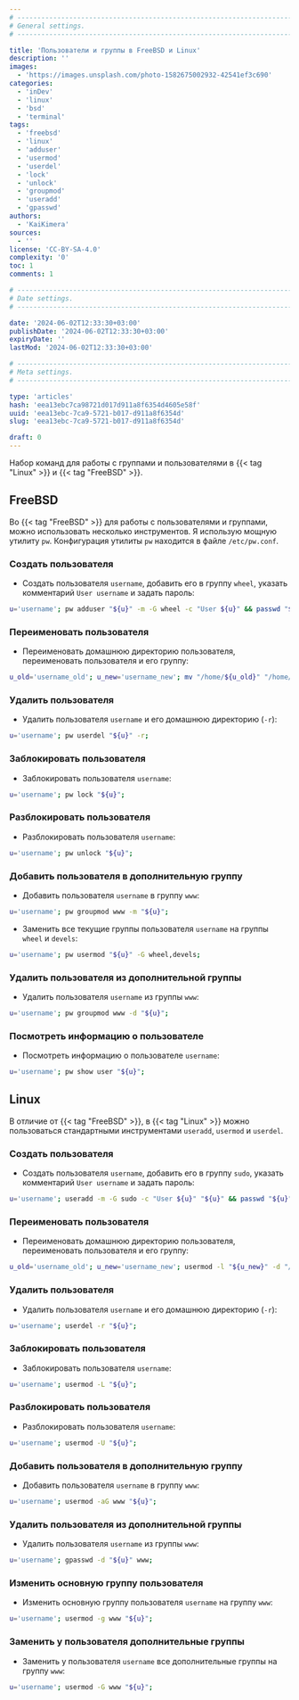```yaml
---
# -------------------------------------------------------------------------------------------------------------------- #
# General settings.
# -------------------------------------------------------------------------------------------------------------------- #

title: 'Пользователи и группы в FreeBSD и Linux'
description: ''
images:
  - 'https://images.unsplash.com/photo-1582675002932-42541ef3c690'
categories:
  - 'inDev'
  - 'linux'
  - 'bsd'
  - 'terminal'
tags:
  - 'freebsd'
  - 'linux'
  - 'adduser'
  - 'usermod'
  - 'userdel'
  - 'lock'
  - 'unlock'
  - 'groupmod'
  - 'useradd'
  - 'gpasswd'
authors:
  - 'KaiKimera'
sources:
  - ''
license: 'CC-BY-SA-4.0'
complexity: '0'
toc: 1
comments: 1

# -------------------------------------------------------------------------------------------------------------------- #
# Date settings.
# -------------------------------------------------------------------------------------------------------------------- #

date: '2024-06-02T12:33:30+03:00'
publishDate: '2024-06-02T12:33:30+03:00'
expiryDate: ''
lastMod: '2024-06-02T12:33:30+03:00'

# -------------------------------------------------------------------------------------------------------------------- #
# Meta settings.
# -------------------------------------------------------------------------------------------------------------------- #

type: 'articles'
hash: 'eea13ebc7ca98721d017d911a8f6354d4605e58f'
uuid: 'eea13ebc-7ca9-5721-b017-d911a8f6354d'
slug: 'eea13ebc-7ca9-5721-b017-d911a8f6354d'

draft: 0
---
```


Набор команд для работы с группами и пользователями в {{< tag "Linux" >}} и {{< tag "FreeBSD" >}}.

<!--more-->

## FreeBSD

Во {{< tag "FreeBSD" >}} для работы с пользователями и группами, можно использовать несколько инструментов. Я использую мощную утилиту `pw`. Конфигурация утилиты `pw` находится в файле `/etc/pw.conf`.

### Создать пользователя

- Создать пользователя `username`, добавить его в группу `wheel`, указать комментарий `User username` и задать пароль:

```bash
u='username'; pw adduser "${u}" -m -G wheel -c "User ${u}" && passwd "${u}";
```

### Переименовать пользователя

- Переименовать домашнюю директорию пользователя, переименовать пользователя и его группу:

```bash
u_old='username_old'; u_new='username_new'; mv "/home/${u_old}" "/home/${u_new}" && pw usermod -n "${u_old}" -l "${u_new}" -d "/home/${u_new}" && pw groupmod -n "${u_old}" -l "${u_new}";
```

### Удалить пользователя

- Удалить пользователя `username` и его домашнюю директорию (`-r`):

```bash
u='username'; pw userdel "${u}" -r;
```

### Заблокировать пользователя

- Заблокировать пользователя `username`:

```bash
u='username'; pw lock "${u}";
```

### Разблокировать пользователя

- Разблокировать пользователя `username`:

```bash
u='username'; pw unlock "${u}";
```

### Добавить пользователя в дополнительную группу

- Добавить пользователя `username` в группу `www`:

```bash
u='username'; pw groupmod www -m "${u}";
```

- Заменить все текущие группы пользователя `username` на группы `wheel` и `devels`:

```bash
u='username'; pw usermod "${u}" -G wheel,devels;
```

### Удалить пользователя из дополнительной группы

- Удалить пользователя `username` из группы `www`:

```bash
u='username'; pw groupmod www -d "${u}";
```

### Посмотреть информацию о пользователе

- Посмотреть информацию о пользователе `username`:

```bash
u='username'; pw show user "${u}";
```

## Linux

В отличие от {{< tag "FreeBSD" >}}, в {{< tag "Linux" >}} можно пользоваться стандартными инструментами `useradd`, `usermod` и `userdel`.

### Создать пользователя

- Создать пользователя `username`, добавить его в группу `sudo`, указать комментарий `User username` и задать пароль:

```bash
u='username'; useradd -m -G sudo -c "User ${u}" "${u}" && passwd "${u}";
```

### Переименовать пользователя

- Переименовать домашнюю директорию пользователя, переименовать пользователя и его группу:

```bash
u_old='username_old'; u_new='username_new'; usermod -l "${u_new}" -d "/home/${u_new}" -m "${u_old}" && groupmod -n "${u_new}" "${u_old}";
```

### Удалить пользователя

- Удалить пользователя `username` и его домашнюю директорию (`-r`):

```bash
u='username'; userdel -r "${u}";
```

### Заблокировать пользователя

- Заблокировать пользователя `username`:

```bash
u='username'; usermod -L "${u}";
```

### Разблокировать пользователя

- Разблокировать пользователя `username`:

```bash
u='username'; usermod -U "${u}";
```

### Добавить пользователя в дополнительную группу

- Добавить пользователя `username` в группу `www`:

```bash
u='username'; usermod -aG www "${u}";
```

### Удалить пользователя из дополнительной группы

- Удалить пользователя `username` из группы `www`:

```bash
u='username'; gpasswd -d "${u}" www;
```

### Изменить основную группу пользователя

- Изменить основную группу пользователя `username` на группу `www`:

```bash
u='username'; usermod -g www "${u}";
```

### Заменить у пользователя дополнительные группы

- Заменить у пользователя `username` все дополнительные группы на группу `www`:

```bash
u='username'; usermod -G www "${u}";
```
